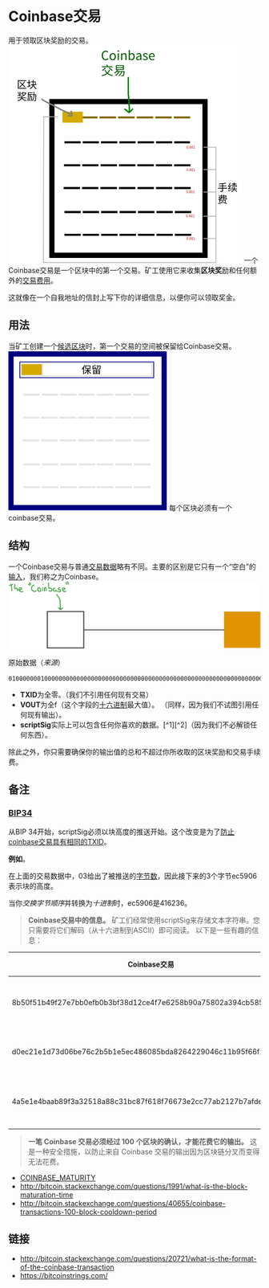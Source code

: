 # Coinbase交易
用于领取区块奖励的交易。
![coinbase-transaction-1.png](img/Coinbase%20Transaction-1-svg.png)
一个Coinbase交易是一个区块中的第一个交易。矿工使用它来收集**区块奖**励和任何额外的[交易费用](../Fees/Fees.md)。

这就像在一个自我地址的信封上写下你的详细信息，以便你可以领取奖金。

## 用法
当矿工创建一个[候选区块](../../Node/Candidate%20Block/Candidate%20Block.md)时，第一个交易的空间被保留给Coinbase交易。
![coinbase-transaction-2.png](img/Coinbase%20Transaction-2-svg.png)
每个区块必须有一个coinbase交易。

## 结构
一个Coinbase交易与普通[交易数据](../Transaction%20Data/Transaction%20Data.md)略有不同。主要的区别是它只有一个“空白”的[输入](../Transaction%20Data/Input/input.md)，我们称之为Coinbase。
![coinbase-transaction-3.png](img/Coinbase%20Transaction-3-svg.png)

原始数据（*来源*）
```
01000000010000000000000000000000000000000000000000000000000000000000000000ffffffff4503ec59062f48616f4254432f53756e204368756e2059753a205a6875616e67205975616e2c2077696c6c20796f75206d61727279206d653f2f06fcc9cacc19c5f278560300ffffffff01529c6d98000000001976a914bfd3ebb5485b49a6cf1657824623ead693b5a45888ac00000000
```
* **TXID**为全零。（我们不引用任何现有交易）
* **VOUT**为全f（这个字段的[十六进制](../../Other/Hexadecimal/hexadecimal.md)最大值）。 （同样，因为我们不试图引用任何现有输出）。
* **scriptSig**实际上可以包含任何你喜欢的数据。[^1][^2]（因为我们不必解锁任何东西）。
  
除此之外，你只需要确保你的输出值的总和不超过你所收取的区块奖励和交易手续费。

## 备注
### [BIP34](https://github.com/bitcoin/bips/blob/master/bip-0034.mediawiki)
从BIP 34开始，scriptSig必须以块高度的推送开始。这个改变是为了[防止coinbase交易具有相同的TXID](../TXID/TXID.md)。

**例如**。

在上面的交易数据中，03给出了被推送的[字节数](https://en.bitcoin.it/wiki/Script#Constants)，因此接下来的3个字节ec5906表示块的高度。

当你*交换字节顺序*并转换为*十进制*时，ec5906是416236。

>**Coinbase交易中的信息。**
矿工们经常使用scriptSig来存储文本字符串。您只需要将它们解码（从十六进制到ASCII）即可阅读。
以下是一些有趣的信息：

|Coinbase交易|scriptSig（解码后）|注释；笔记|
|---|---|---|
|8b50f51b49f27e7bb0efb0b3bf38d12ce4f7e6258b90a75802a394cb585c879d|BitFury/BIP100/|矿工通常会包括他们所在的矿池的名称。|
|d0ec21e1d73d06be76c2b5b1e5ec486085bda8264229046c11b95f66f2eded83|/HaoBTC/Sun Chun Yu: Zhuang Yuan, will you marry me?/|你可以把任何文本字符串放进去。|
|4a5e1e4baab89f3a32518a88c31bc87f618f76673e2cc77ab2127b7afdeda33b|The Times 03/Jan/2009 Chancellor on brink of second bailout for banks|这是由中本聪挖掘的第一个Coinbase交易。|

>**一笔 Coinbase 交易必须经过 100 个区块的确认，才能花费它的输出。**
这是一种安全措施，以防止来自 Coinbase 交易的输出因为区块链分叉而变得无法花费。
* [COINBASE_MATURITY](https://github.com/bitcoin/bitcoin/search?q=COINBASE_MATURITY)
* http://bitcoin.stackexchange.com/questions/1991/what-is-the-block-maturation-time
* http://bitcoin.stackexchange.com/questions/40655/coinbase-transactions-100-block-cooldown-period

## 链接
* http://bitcoin.stackexchange.com/questions/20721/what-is-the-format-of-the-coinbase-transaction
* https://bitcoinstrings.com/